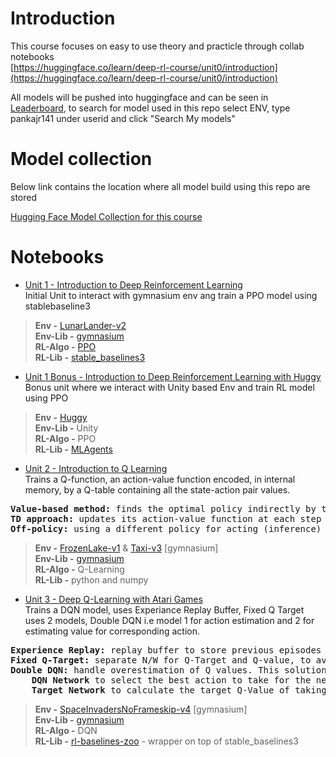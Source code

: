# Introduction

This course focuses on easy to use theory and practicle through collab notebooks \
[https://huggingface.co/learn/deep-rl-course/unit0/introduction](https://huggingface.co/learn/deep-rl-course/unit0/introduction)

All models will be pushed into huggingface and can be seen in [Leaderboard](https://huggingface.co/spaces/huggingface-projects/Deep-Reinforcement-Learning-Leaderboard), to search for model used in this repo select ENV, type pankajr141 under userid and click "Search My models" 

# Model collection
Below link contains the location where all model build using this repo are stored

[Hugging Face Model Collection for this course](https://huggingface.co/collections/pankajr141/huggingface-deeprl-6780de9f81e69ba91aee9019)

# Notebooks

* [Unit 1 - Introduction to Deep Reinforcement Learning](https://nbviewer.org/github/pankajr141/courses/blob/main/Deep%20RL%20-%20Hugging%20Face/notebooks/unit1/unit1.ipynb) \
Initial Unit to interact with gymnasium env ang train a PPO model using stablebaseline3
> <b>Env -</b> [LunarLander-v2](https://gymnasium.farama.org/environments/box2d/lunar_lander/) \
> <b>Env-Lib -</b> [gymnasium](https://gymnasium.farama.org/) \
> <b>RL-Algo -</b> [PPO](https://stable-baselines3.readthedocs.io/en/master/modules/ppo.html) \
> <b>RL-Lib -</b> [stable_baselines3](https://stable-baselines3.readthedocs.io/en/master/index.html)

* [Unit 1 Bonus - Introduction to Deep Reinforcement Learning with Huggy](https://nbviewer.org/github/pankajr141/courses/blob/main/Deep%20RL%20-%20Hugging%20Face/notebooks/unit1_bonus.ipynb) \
Bonus unit where we interact with Unity based Env and train RL model using PPO
> <b>Env -</b> [Huggy](https://github.com/huggingface/Huggy) \
> <b>Env-Lib -</b> Unity \
> <b>RL-Algo -</b> PPO \
> <b>RL-Lib -</b> [MLAgents](https://github.com/Unity-Technologies/ml-agents)

* [Unit 2 - Introduction to Q Learning](https://nbviewer.org/github/pankajr141/courses/blob/main/Deep%20RL%20-%20Hugging%20Face/notebooks/unit2.ipynb) \
Trains a Q-function, an action-value function encoded, in internal memory, by a Q-table containing all the state-action pair values.
<pre>
<b>Value-based method:</b> finds the optimal policy indirectly by training a value or action-value function that will tell us the value of each state or each state-action pair.
<b>TD approach:</b> updates its action-value function at each step instead of at the end of the episode.'
<b>Off-policy:</b> using a different policy for acting (inference) and updating (training).
</pre>
> <b>Env -</b> [FrozenLake-v1](https://gymnasium.farama.org/environments/toy_text/frozen_lake/) & [Taxi-v3](https://gymnasium.farama.org/environments/toy_text/taxi/) [gymnasium] \
> <b>Env-Lib -</b> [gymnasium](https://gymnasium.farama.org/) \
> <b>RL-Algo -</b> Q-Learning \
> <b>RL-Lib -</b> python and numpy

* [Unit 3 - Deep Q-Learning with Atari Games](https://nbviewer.org/github/pankajr141/courses/blob/main/Deep%20RL%20-%20Hugging%20Face/notebooks/unit3.ipynb) \
Trains a DQN model, uses Experiance Replay Buffer, Fixed Q Target uses 2 models, Double DQN i.e model 1 for action estimation and 2 for estimating value for corresponding action.
<pre>
<b>Experience Replay:</b> replay buffer to store previous episodes for retraining
<b>Fixed Q-Target:</b> separate N/W for Q-Target and Q-value, to avoid issue of chasing a moving target.
<b>Double DQN:</b> handle overestimation of Q values. This solution uses two networks to decouple the action selection from the target Value generation.
    <b>DQN Network</b> to select the best action to take for the next state (the action with the highest Q-Value)
    <b>Target Network</b> to calculate the target Q-Value of taking that action at the next state. This approach reduces the Q-Values overestimation, it helps to train faster and have more stable learning.
</pre>
> <b>Env -</b> [SpaceInvadersNoFrameskip-v4](https://ale.farama.org/environments/space_invaders/) [gymnasium] \
> <b>Env-Lib -</b> [gymnasium](https://gymnasium.farama.org/) \
> <b>RL-Algo -</b> DQN \
> <b>RL-Lib -</b> [rl-baselines-zoo](https://github.com/DLR-RM/rl-baselines3-zoo) - wrapper on top of stable_baselines3
